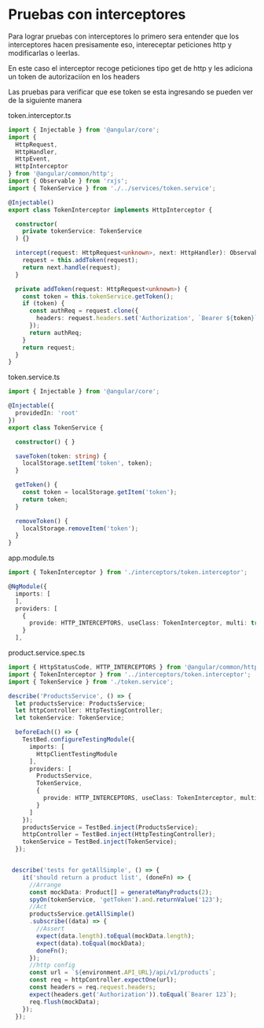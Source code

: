 # Pruebas con interceptores
Para lograr pruebas con interceptores lo primero sera entender que los interceptores hacen presisamente eso, intereceptar peticiones http y modificarlas o leerlas.

En este caso el interceptor recoge peticiones tipo get de http y les adiciona un token de autorizaciíon en los headers

Las pruebas para verificar que ese token se esta ingresando se pueden ver de la siguiente manera

token.interceptor.ts
```ts
import { Injectable } from '@angular/core';
import {
  HttpRequest,
  HttpHandler,
  HttpEvent,
  HttpInterceptor
} from '@angular/common/http';
import { Observable } from 'rxjs';
import { TokenService } from './../services/token.service';

@Injectable()
export class TokenInterceptor implements HttpInterceptor {

  constructor(
    private tokenService: TokenService
  ) {}

  intercept(request: HttpRequest<unknown>, next: HttpHandler): Observable<HttpEvent<unknown>> {
    request = this.addToken(request);
    return next.handle(request);
  }

  private addToken(request: HttpRequest<unknown>) {
    const token = this.tokenService.getToken();
    if (token) {
      const authReq = request.clone({
        headers: request.headers.set('Authorization', `Bearer ${token}`)
      });
      return authReq;
    }
    return request;
  }
}
```

token.service.ts
```ts
import { Injectable } from '@angular/core';

@Injectable({
  providedIn: 'root'
})
export class TokenService {

  constructor() { }

  saveToken(token: string) {
    localStorage.setItem('token', token);
  }

  getToken() {
    const token = localStorage.getItem('token');
    return token;
  }

  removeToken() {
    localStorage.removeItem('token');
  }
}
```

app.module.ts
```ts
import { TokenInterceptor } from './interceptors/token.interceptor';

@NgModule({
  imports: [
  ],
  providers: [
    {
      provide: HTTP_INTERCEPTORS, useClass: TokenInterceptor, multi: true
    }
  ],
```

product.service.spec.ts
```ts
import { HttpStatusCode, HTTP_INTERCEPTORS } from '@angular/common/http';
import { TokenInterceptor } from '../interceptors/token.interceptor';
import { TokenService } from './token.service';

describe('ProductsService', () => {
  let productsService: ProductsService;
  let httpController: HttpTestingController;
  let tokenService: TokenService;

  beforeEach(() => {
    TestBed.configureTestingModule({
      imports: [
        HttpClientTestingModule
      ],
      providers: [
        ProductsService,
        TokenService,
        {
          provide: HTTP_INTERCEPTORS, useClass: TokenInterceptor, multi: true
        }
      ]
    });
    productsService = TestBed.inject(ProductsService);
    httpController = TestBed.inject(HttpTestingController);
    tokenService = TestBed.inject(TokenService);
  });


 describe('tests for getAllSimple', () => {
    it('should return a product list', (doneFn) => {
      //Arrange
      const mockData: Product[] = generateManyProducts(2);
      spyOn(tokenService, 'getToken').and.returnValue('123');
      //Act
      productsService.getAllSimple()
      .subscribe((data) => {
        //Assert
        expect(data.length).toEqual(mockData.length);
        expect(data).toEqual(mockData);
        doneFn();
      });
      //http config
      const url = `${environment.API_URL}/api/v1/products`;
      const req = httpController.expectOne(url);
      const headers = req.request.headers;
      expect(headers.get('Authorization')).toEqual(`Bearer 123`);
      req.flush(mockData);
    });
  });
```
